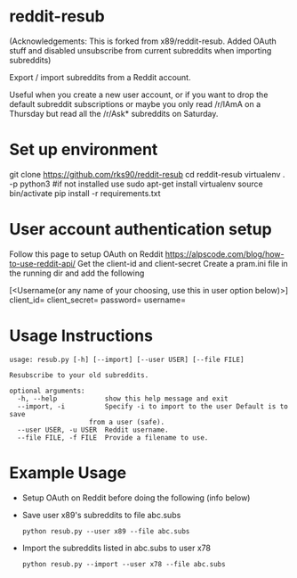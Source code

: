 reddit-resub
============

(Acknowledgements: This is forked from x89/reddit-resub. Added OAuth stuff and disabled unsubscribe from current subreddits when importing subreddits)

Export / import subreddits from a Reddit account.

Useful when you create a new user account, or if you want to drop the default subreddit subscriptions or maybe you only read /r/IAmA on a Thursday but read all the /r/Ask* subreddits on Saturday.

Set up environment
==================

 git clone https://github.com/rks90/reddit-resub
 cd reddit-resub
 virtualenv . -p python3 #if not installed use sudo apt-get install virtualenv
 source bin/activate
 pip install -r requirements.txt

User account authentication setup
==================================

   Follow this page to setup OAuth on Reddit
   	https://alpscode.com/blog/how-to-use-reddit-api/
   Get the client-id and client-secret
   Create a pram.ini file in the running dir and add the following

   [<Username(or any name of your choosing, use this in user option below)>]
   client_id=<copy from previous step>
   client_secret=<copy from previous step>
   password=<your password>
   username=<your user name>

Usage Instructions
============

    usage: resub.py [-h] [--import] [--user USER] [--file FILE]

    Resubscribe to your old subreddits.

    optional arguments:
      -h, --help            show this help message and exit
      --import, -i          Specify -i to import to the user Default is to save
                        from a user (safe).
      --user USER, -u USER  Reddit username.
      --file FILE, -f FILE  Provide a filename to use.

Example Usage
============

* Setup OAuth on Reddit before doing the following (info below)

* Save user x89's subreddits to file abc.subs

    `python resub.py --user x89 --file abc.subs`    

* Import the subreddits listed in abc.subs to user x78

    `python resub.py --import --user x78 --file abc.subs`    

```
